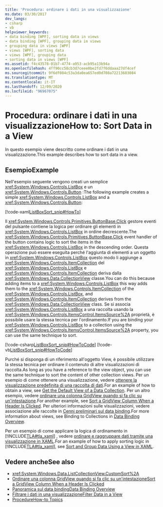 ```yaml
---
title: 'Procedura: ordinare i dati in una visualizzazione'
ms.date: 03/30/2017
dev_langs:
- csharp
- vb
helpviewer_keywords:
- data binding [WPF], sorting data in views
- data binding [WPF], grouping data in views
- grouping data in views [WPF]
- views [WPF], sorting data
- views [WPF], grouping data
- sorting data in views [WPF]
ms.assetid: f4c43578-01b7-4774-a953-acb95a13b94a
ms.openlocfilehash: 4ff90cc58cb3d7ceee0be2fd7f6ddaaa27df4cef
ms.sourcegitcommit: 9f6df084c53a3da0ea657ed0d708a72213683084
ms.translationtype: MT
ms.contentlocale: it-IT
ms.lasthandoff: 12/09/2020
ms.locfileid: "96967075"
---
```

# <a name="how-to-sort-data-in-a-view"></a><span data-ttu-id="339de-102">Procedura: ordinare i dati in una visualizzazione</span><span class="sxs-lookup"><span data-stu-id="339de-102">How to: Sort Data in a View</span></span>
<span data-ttu-id="339de-103">In questo esempio viene descritto come ordinare i dati in una visualizzazione.</span><span class="sxs-lookup"><span data-stu-id="339de-103">This example describes how to sort data in a view.</span></span>  
  
## <a name="example"></a><span data-ttu-id="339de-104">Esempio</span><span class="sxs-lookup"><span data-stu-id="339de-104">Example</span></span>  
 <span data-ttu-id="339de-105">Nell'esempio seguente vengono creati un semplice <xref:System.Windows.Controls.ListBox> e un <xref:System.Windows.Controls.Button> :</span><span class="sxs-lookup"><span data-stu-id="339de-105">The following example creates a simple <xref:System.Windows.Controls.ListBox> and a <xref:System.Windows.Controls.Button>:</span></span>  
  
 [!code-xaml[ListBoxSort_snip#HowTo](~/samples/snippets/csharp/VS_Snippets_Wpf/ListBoxSort_snip/CSharp/Window1.xaml#howto)]  
  
 <span data-ttu-id="339de-106">Il <xref:System.Windows.Controls.Primitives.ButtonBase.Click> gestore eventi del pulsante contiene la logica per ordinare gli elementi in <xref:System.Windows.Controls.ListBox> in ordine decrescente.</span><span class="sxs-lookup"><span data-stu-id="339de-106">The <xref:System.Windows.Controls.Primitives.ButtonBase.Click> event handler of the button contains logic to sort the items in the <xref:System.Windows.Controls.ListBox> in the descending order.</span></span> <span data-ttu-id="339de-107">Questa operazione può essere eseguita perché l'aggiunta di elementi a un oggetto in <xref:System.Windows.Controls.ListBox> questo modo li aggiunge a <xref:System.Windows.Controls.ItemCollection> del <xref:System.Windows.Controls.ListBox> e <xref:System.Windows.Controls.ItemCollection> deriva dalla <xref:System.Windows.Data.CollectionView> classe.</span><span class="sxs-lookup"><span data-stu-id="339de-107">You can do this because adding items to a <xref:System.Windows.Controls.ListBox> this way adds them to the <xref:System.Windows.Controls.ItemCollection> of the <xref:System.Windows.Controls.ListBox>, and <xref:System.Windows.Controls.ItemCollection> derives from the <xref:System.Windows.Data.CollectionView> class.</span></span> <span data-ttu-id="339de-108">Se si associa <xref:System.Windows.Controls.ListBox> a una raccolta usando la <xref:System.Windows.Controls.ItemsControl.ItemsSource%2A> proprietà, è possibile usare la stessa tecnica per l'ordinamento.</span><span class="sxs-lookup"><span data-stu-id="339de-108">If you are binding your <xref:System.Windows.Controls.ListBox> to a collection using the <xref:System.Windows.Controls.ItemsControl.ItemsSource%2A> property, you can use the same technique to sort.</span></span>  
  
 [!code-csharp[ListBoxSort_snip#HowToCode](~/samples/snippets/csharp/VS_Snippets_Wpf/ListBoxSort_snip/CSharp/Window1.xaml.cs#howtocode)]
 [!code-vb[ListBoxSort_snip#HowToCode](~/samples/snippets/visualbasic/VS_Snippets_Wpf/ListBoxSort_snip/visualbasic/window1.xaml.vb#howtocode)]  
  
 <span data-ttu-id="339de-109">Purché si disponga di un riferimento all'oggetto View, è possibile utilizzare la stessa tecnica per ordinare il contenuto di altre visualizzazioni di raccolta.</span><span class="sxs-lookup"><span data-stu-id="339de-109">As long as you have a reference to the view object, you can use the same technique to sort the content of other collection views.</span></span> <span data-ttu-id="339de-110">Per un esempio di come ottenere una visualizzazione, vedere [ottenere la visualizzazione predefinita di una raccolta di dati](how-to-get-the-default-view-of-a-data-collection.md).</span><span class="sxs-lookup"><span data-stu-id="339de-110">For an example of how to obtain a view, see [Get the Default View of a Data Collection](how-to-get-the-default-view-of-a-data-collection.md).</span></span> <span data-ttu-id="339de-111">Per un altro esempio, vedere [ordinare una colonna GridView quando si fa clic su un'intestazione](../controls/how-to-sort-a-gridview-column-when-a-header-is-clicked.md).</span><span class="sxs-lookup"><span data-stu-id="339de-111">For another example, see [Sort a GridView Column When a Header Is Clicked](../controls/how-to-sort-a-gridview-column-when-a-header-is-clicked.md).</span></span> <span data-ttu-id="339de-112">Per ulteriori informazioni sulle visualizzazioni, vedere associazione alle raccolte in [Cenni preliminari sul data binding](/dotnet/desktop-wpf/data/data-binding-overview).</span><span class="sxs-lookup"><span data-stu-id="339de-112">For more information about views, see Binding to Collections in [Data Binding Overview](/dotnet/desktop-wpf/data/data-binding-overview).</span></span>  
  
 <span data-ttu-id="339de-113">Per un esempio di come applicare la logica di ordinamento in [!INCLUDE[TLA#tla_xaml](../../../includes/tlasharptla-xaml-md.md)] , vedere [ordinare e raggruppare dati tramite una visualizzazione in XAML](how-to-sort-and-group-data-using-a-view-in-xaml.md).</span><span class="sxs-lookup"><span data-stu-id="339de-113">For an example of how to apply sorting logic in [!INCLUDE[TLA#tla_xaml](../../../includes/tlasharptla-xaml-md.md)], see [Sort and Group Data Using a View in XAML](how-to-sort-and-group-data-using-a-view-in-xaml.md).</span></span>  
  
## <a name="see-also"></a><span data-ttu-id="339de-114">Vedere anche</span><span class="sxs-lookup"><span data-stu-id="339de-114">See also</span></span>

- <xref:System.Windows.Data.ListCollectionView.CustomSort%2A>
- [<span data-ttu-id="339de-115">Ordinare una colonna GridView quando si fa clic su un'intestazione</span><span class="sxs-lookup"><span data-stu-id="339de-115">Sort a GridView Column When a Header Is Clicked</span></span>](../controls/how-to-sort-a-gridview-column-when-a-header-is-clicked.md)
- [<span data-ttu-id="339de-116">Panoramica sul data binding</span><span class="sxs-lookup"><span data-stu-id="339de-116">Data Binding Overview</span></span>](/dotnet/desktop-wpf/data/data-binding-overview)
- [<span data-ttu-id="339de-117">Filtrare i dati in una visualizzazione</span><span class="sxs-lookup"><span data-stu-id="339de-117">Filter Data in a View</span></span>](how-to-filter-data-in-a-view.md)
- [<span data-ttu-id="339de-118">Procedure</span><span class="sxs-lookup"><span data-stu-id="339de-118">How-to Topics</span></span>](data-binding-how-to-topics.md)

